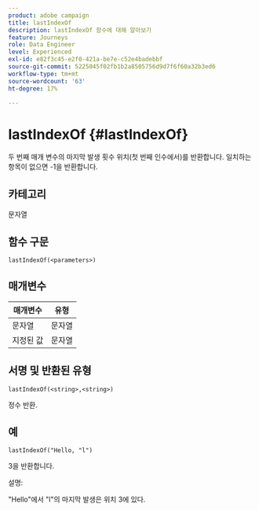 ```yaml
---
product: adobe campaign
title: lastIndexOf
description: lastIndexOf 함수에 대해 알아보기
feature: Journeys
role: Data Engineer
level: Experienced
exl-id: e82f3c45-e2f0-421a-be7e-c52e4badebbf
source-git-commit: 5225045f02fb1b2a8505756d9d7f6f60a32b3ed6
workflow-type: tm+mt
source-wordcount: '63'
ht-degree: 17%

---
```


# lastIndexOf {#lastIndexOf}

두 번째 매개 변수의 마지막 발생 횟수 위치(첫 번째 인수에서)를 반환합니다. 일치하는 항목이 없으면 -1을 반환합니다.

## 카테고리

문자열

## 함수 구문

`lastIndexOf(<parameters>)`

## 매개변수

| 매개변수 | 유형 |
|-----------|------------------|
| 문자열 | 문자열 |
| 지정된 값 | 문자열 |

## 서명 및 반환된 유형

`lastIndexOf(<string>,<string>)`

정수 반환.

## 예

`lastIndexOf("Hello, "l")`

3을 반환합니다.

설명:

&quot;Hello&quot;에서 &quot;l&quot;의 마지막 발생은 위치 3에 있다.

